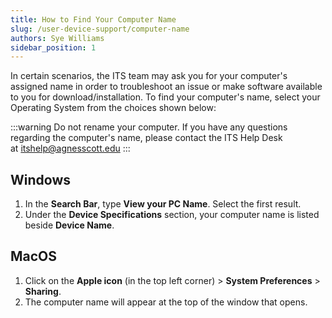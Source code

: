 ```yaml
---
title: How to Find Your Computer Name
slug: /user-device-support/computer-name
authors: Sye Williams
sidebar_position: 1
---
```


In certain scenarios, the ITS team may ask you for your computer's assigned name in order to troubleshoot an issue or make software available to you for download/installation. To find your computer's name, select your Operating System from the choices shown below:



:::warning
Do not rename your computer. If you have any questions regarding the computer's name, please contact the ITS Help Desk at [itshelp@agnesscott.edu](mailto:itshelp@agnesscott.edu)
:::

## Windows

1. In the **Search Bar**, type **View your PC Name**. Select the first result.
2. Under the **Device Specifications** section, your computer name is listed beside **Device Name**.
## MacOS

1. Click on the **Apple icon** (in the top left corner) > **System Preferences** > **Sharing**.
2. The computer name will appear at the top of the window that opens.
